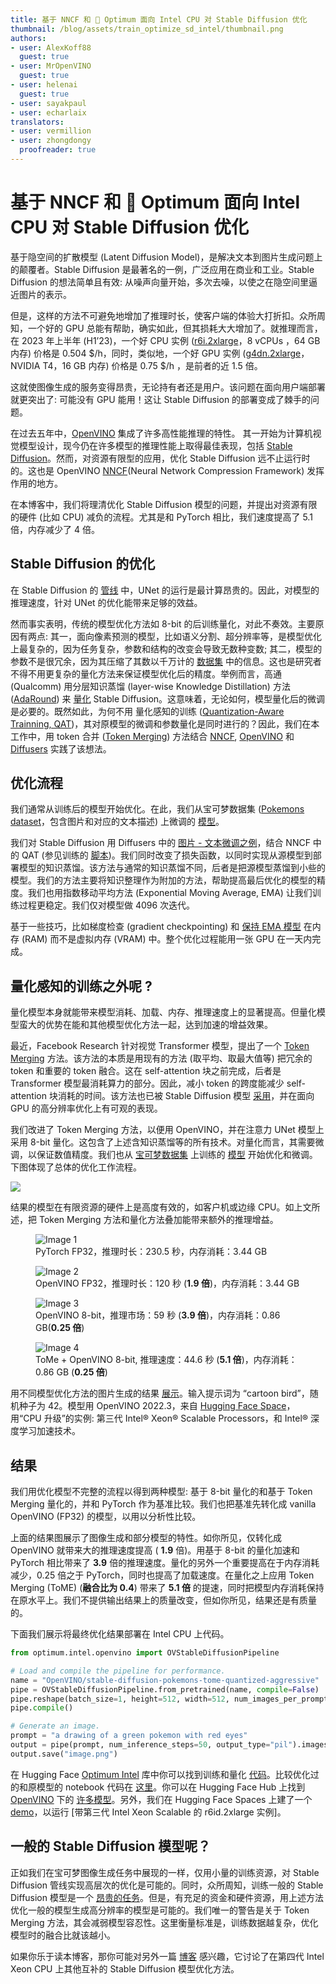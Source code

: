 ```yaml
---
title: 基于 NNCF 和 🤗 Optimum 面向 Intel CPU 对 Stable Diffusion 优化
thumbnail: /blog/assets/train_optimize_sd_intel/thumbnail.png
authors:
- user: AlexKoff88
  guest: true
- user: MrOpenVINO
  guest: true
- user: helenai
  guest: true
- user: sayakpaul
- user: echarlaix
translators:
- user: vermillion
- user: zhongdongy
  proofreader: true
---
```


# 基于 NNCF 和 🤗 Optimum 面向 Intel CPU 对 Stable Diffusion 优化

基于隐空间的扩散模型 (Latent Diffusion Model)，是解决文本到图片生成问题上的颠覆者。Stable Diffusion 是最著名的一例，广泛应用在商业和工业。Stable Diffusion 的想法简单且有效: 从噪声向量开始，多次去噪，以使之在隐空间里逼近图片的表示。

但是，这样的方法不可避免地增加了推理时长，使客户端的体验大打折扣。众所周知，一个好的 GPU 总能有帮助，确实如此，但其损耗大大增加了。就推理而言，在 2023 年上半年 (H1’23)，一个好 CPU 实例 ([r6i.2xlarge](https://aws.amazon.com/ec2/instance-types/r6g/)，8 vCPUs ，64 GB 内存) 价格是 0.504 $/h，同时，类似地，一个好 GPU 实例 ([g4dn.2xlarge](https://aws.amazon.com/ec2/instance-types/g4/)，NVIDIA T4，16 GB 内存) 价格是 0.75 $/h ，是前者的近 1.5 倍。

这就使图像生成的服务变得昂贵，无论持有者还是用户。该问题在面向用户端部署就更突出了: 可能没有 GPU 能用！这让 Stable Diffusion 的部署变成了棘手的问题。

在过去五年中，[OpenVINO](https://docs.openvino.ai/) 集成了许多高性能推理的特性。 其一开始为计算机视觉模型设计，现今仍在许多模型的推理性能上取得最佳表现，包括 [Stable Diffusion](https://huggingface.co/blog/zh/stable-diffusion-inference-intel)。然而，对资源有限型的应用，优化 Stable Diffusion 远不止运行时的。这也是 OpenVINO [NNCF](https://github.com/openvinotoolkit/nncf)(Neural Network Compression Framework) 发挥作用的地方。

在本博客中，我们将理清优化 Stable Diffusion 模型的问题，并提出对资源有限的硬件 (比如 CPU) 减负的流程。尤其是和 PyTorch 相比，我们速度提高了 5.1 倍，内存减少了 4 倍。

## Stable Diffusion 的优化

在 Stable Diffusion 的 [管线](https://huggingface.co/docs/diffusers/api/pipelines/stable_diffusion/overview) 中，UNet 的运行是最计算昂贵的。因此，对模型的推理速度，针对 UNet 的优化能带来足够的效益。

然而事实表明，传统的模型优化方法如 8-bit 的后训练量化，对此不奏效。主要原因有两点: 其一，面向像素预测的模型，比如语义分割、超分辨率等，是模型优化上最复杂的，因为任务复杂，参数和结构的改变会导致无数种变数; 其二，模型的参数不是很冗余，因为其压缩了其数以千万计的 [数据集](https://laion.ai/blog/laion-5b/) 中的信息。这也是研究者不得不用更复杂的量化方法来保证模型优化后的精度。举例而言，高通 (Qualcomm) 用分层知识蒸馏 (layer-wise Knowledge Distillation) 方法 ([AdaRound](https://arxiv.org/abs/2004.10568)) 来 [量化](https://www.qualcomm.com/news/onq/2023/02/worlds-first-on-device-demonstration-of-stable-diffusion-on-android) Stable Diffusion。这意味着，无论如何，模型量化后的微调是必要的。既然如此，为何不用 量化感知的训练 ([Quantization-Aware Trainning, QAT](https://arxiv.org/abs/1712.05877))，其对原模型的微调和参数量化是同时进行的？因此，我们在本工作中，用 token 合并 ([Token Merging](https://arxiv.org/abs/2210.09461)) 方法结合 [NNCF](https://github.com/openvinotoolkit/nncf), [OpenVINO](https://www.intel.com/content/www/us/en/developer/tools/openvino-toolkit/overview.html) 和 [Diffusers](https://github.com/huggingface/diffusers) 实践了该想法。

## 优化流程

我们通常从训练后的模型开始优化。在此，我们从宝可梦数据集 ([Pokemons dataset](https://huggingface.co/datasets/lambdalabs/pokemon-blip-captions)，包含图片和对应的文本描述) 上微调的 [模型](https://huggingface.co/svjack/Stable-Diffusion-Pokemon-en)。

我们对 Stable Diffusion 用 Diffusers 中的 [图片 - 文本微调之例](https://huggingface.co/docs/diffusers/training/text2image)，结合 NNCF 中的 QAT (参见训练的 [脚本](https://github.com/huggingface/optimum-intel/tree/main/examples/openvino/stable-diffusion))。我们同时改变了损失函数，以同时实现从源模型到部署模型的知识蒸馏。该方法与通常的知识蒸馏不同，后者是把源模型蒸馏到小些的模型。我们的方法主要将知识整理作为附加的方法，帮助提高最后优化的模型的精度。我们也用指数移动平均方法 (Exponential Moving Average, EMA) 让我们训练过程更稳定。我们仅对模型做 4096 次迭代。

基于一些技巧，比如梯度检查 (gradient checkpointing) 和 [保持 EMA 模型](https://github.com/huggingface/optimum-intel/blob/bbbe7ff0e81938802dbc1d234c3dcdf58ef56984/examples/openvino/stable-diffusion/train_text_to_image_qat.py#L941) 在内存 (RAM) 而不是虚拟内存 (VRAM) 中。整个优化过程能用一张 GPU 在一天内完成。

## 量化感知的训练之外呢 ?

量化模型本身就能带来模型消耗、加载、内存、推理速度上的显著提高。但量化模型蛮大的优势在能和其他模型优化方法一起，达到加速的增益效果。

最近，Facebook Research 针对视觉 Transformer 模型，提出了一个 [Token Merging](https://arxiv.org/abs/2210.09461) 方法。该方法的本质是用现有的方法 (取平均、取最大值等) 把冗余的 token 和重要的 token 融合。这在 self-attention 块之前完成，后者是 Transformer 模型最消耗算力的部分。因此，减小 token 的跨度能减少 self-attention 块消耗的时间。该方法也已被 Stable Diffusion 模型 [采用](https://arxiv.org/pdf/2303.17604.pdf)，并在面向 GPU 的高分辨率优化上有可观的表现。

我们改进了 Token Merging 方法，以便用 OpenVINO，并在注意力 UNet 模型上采用 8-bit 量化。这包含了上述含知识蒸馏等的所有技术。对量化而言，其需要微调，以保证数值精度。我们也从 [宝可梦数据集](https://huggingface.co/datasets/lambdalabs/pokemon-blip-captions) 上训练的 [模型](https://huggingface.co/svjack/Stable-Diffusion-Pokemon-en) 开始优化和微调。下图体现了总体的优化工作流程。

![](https://huggingface.co/datasets/huggingface/documentation-images/resolve/main/blog/train-optimize-sd-intel/overview.png)

结果的模型在有限资源的硬件上是高度有效的，如客户机或边缘 CPU。如上文所述，把 Token Merging 方法和量化方法叠加能带来额外的推理增益。

<div class="flex flex-row">
<div class="grid grid-cols-2 gap-4">
<figure>
<img class="max-w-full rounded-xl border-2 border-solid border-gray-600" src="https://huggingface.co/datasets/huggingface/documentation-images/resolve/main/blog/train-optimize-sd-intel/image_torch.png" alt="Image 1" />
<figcaption class="mt-2 text-center text-sm text-gray-500">PyTorch FP32，推理时长：230.5 秒，内存消耗：3.44 GB</figcaption>
</figure>
<figure>
<img class="max-w-full rounded-xl border-2 border-solid border-gray-600" src="https://huggingface.co/datasets/huggingface/documentation-images/resolve/main/blog/train-optimize-sd-intel/image_fp32.png" alt="Image 2" />
<figcaption class="mt-2 text-center text-sm text-gray-500">OpenVINO FP32，推理时长：120 秒 (<b>1.9 倍</b>)，内存消耗：3.44 GB</figcaption>
</figure>
<figure>
<img class="max-w-full rounded-xl border-2 border-solid border-gray-600" src="https://huggingface.co/datasets/huggingface/documentation-images/resolve/main/blog/train-optimize-sd-intel/image_quantized.png" alt="Image 3" />
<figcaption class="mt-2 text-center text-sm text-gray-500">OpenVINO 8-bit，推理市场：59 秒 (<b>3.9 倍</b>)，内存消耗：0.86 GB(<b>0.25 倍</b>)</figcaption>
</figure>
<figure>
<img class="max-w-full rounded-xl border-2 border-solid border-gray-600" src="https://huggingface.co/datasets/huggingface/documentation-images/resolve/main/blog/train-optimize-sd-intel/image_tome_quantized.png" alt="Image 4" />
<figcaption class="mt-2 text-center text-sm text-gray-500">ToMe + OpenVINO 8-bit, 推理速度：44.6 秒 (<b>5.1 倍</b>)，内存消耗：0.86 GB (<b>0.25 倍</b>)</figcaption>
</figure>
</div>
</div>

用不同模型优化方法的图片生成的结果 [展示](https://huggingface.co/spaces/AlexKoff88/stable_diffusion)。输入提示词为 “cartoon bird”，随机种子为 42。模型用 OpenVINO 2022.3，来自 [Hugging Face Space](https://huggingface.co/docs/hub/spaces-overview)，用“CPU 升级”的实例: 第三代 Intel® Xeon® Scalable Processors，和 Intel® 深度学习加速技术。

## 结果

我们用优化模型不完整的流程以得到两种模型: 基于 8-bit 量化的和基于 Token Merging 量化的，并和 PyTorch 作为基准比较。我们也把基准先转化成 vanilla OpenVINO (FP32) 的模型，以用以分析性比较。

上面的结果图展示了图像生成和部分模型的特性。如你所见，仅转化成 OpenVINO 就带来大的推理速度提高 ( **1.9** 倍)。用基于 8-bit 的量化加速和 PyTorch 相比带来了 **3.9** 倍的推理速度。量化的另外一个重要提高在于内存消耗减少，0.25 倍之于 PyTorch，同时也提高了加载速度。在量化之上应用 Token Merging (ToME) (**融合比为 0.4**) 带来了 **5.1 倍** 的提速，同时把模型内存消耗保持在原水平上。我们不提供输出结果上的质量改变，但如你所见，结果还是有质量的。

下面我们展示将最终优化结果部署在 Intel CPU 上代码。

```python
from optimum.intel.openvino import OVStableDiffusionPipeline

# Load and compile the pipeline for performance.
name = "OpenVINO/stable-diffusion-pokemons-tome-quantized-aggressive"
pipe = OVStableDiffusionPipeline.from_pretrained(name, compile=False)
pipe.reshape(batch_size=1, height=512, width=512, num_images_per_prompt=1)
pipe.compile()

# Generate an image.
prompt = "a drawing of a green pokemon with red eyes"
output = pipe(prompt, num_inference_steps=50, output_type="pil").images[0]
output.save("image.png")

```

在 Hugging Face [Optimum Intel](https://huggingface.co/docs/optimum/main/en/intel/index) 库中你可以找到训练和量化 [代码](https://github.com/huggingface/optimum-intel/tree/main/examples/openvino/stable-diffusion)。比较优化过的和原模型的 notebook 代码在 [这里](https://github.com/huggingface/optimum-intel/blob/main/notebooks/openvino/stable_diffusion_optimization.ipynb)。你可以在 Hugging Face Hub 上找到 [OpenVINO](https://huggingface.co/OpenVINO) 下的 [许多模型](https://huggingface.co/models?library=openvino&sort=downloads)。另外，我们在 Hugging Face Spaces 上建了一个 [demo](https://huggingface.co/spaces/AlexKoff88/stable_diffusion)，以运行 [带第三代 Intel Xeon Scalable 的 r6id.2xlarge 实例]。

## 一般的 Stable Diffusion 模型呢？

正如我们在宝可梦图像生成任务中展现的一样，仅用小量的训练资源，对 Stable Diffusion 管线实现高层次的优化是可能的。同时，众所周知，训练一般的 Stable Diffusion 模型是一个 [昂贵的任务](https://www.mosaicml.com/blog/training-stable-diffusion-from-scratch-part-2)。但是，有充足的资金和硬件资源，用上述方法优化一般的模型生成高分辨率的模型是可能的。我们唯一的警告是关于 Token Merging 方法，其会减弱模型容忍性。这里衡量标准是，训练数据越复杂，优化模型时的融合比就该越小。

如果你乐于读本博客，那你可能对另外一篇 [博客](https://huggingface.co/blog/zh/stable-diffusion-inference-intel) 感兴趣，它讨论了在第四代 Intel Xeon CPU 上其他互补的 Stable Diffusion 模型优化方法。